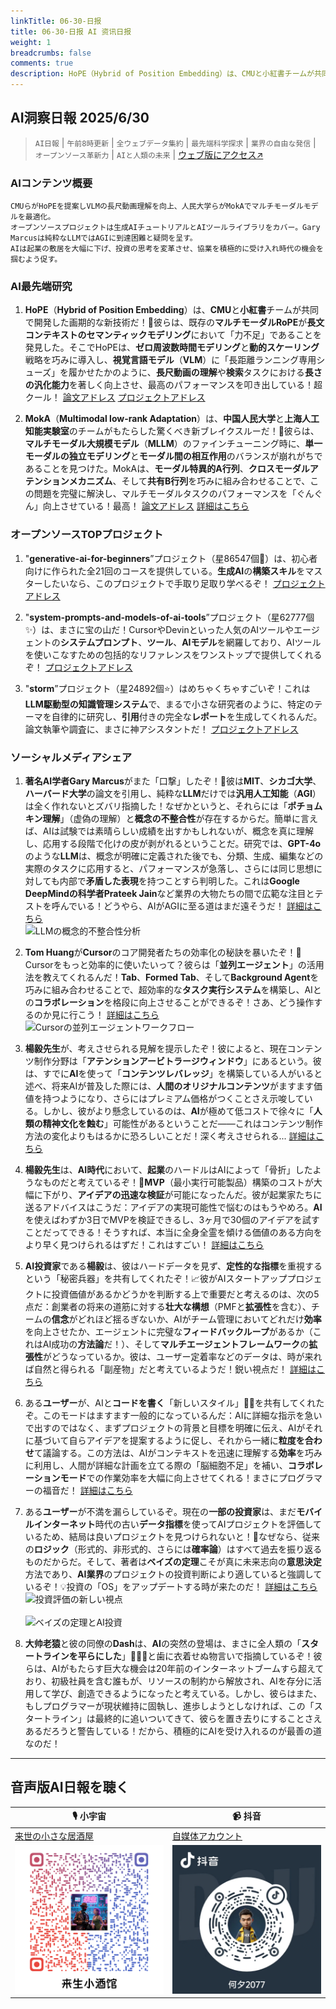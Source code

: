 ```yaml
---
linkTitle: 06-30-日报
title: 06-30-日报 AI 资讯日报
weight: 1
breadcrumbs: false
comments: true
description: HoPE（Hybrid of Position Embedding）は、CMUと小紅書チームが共同で開発した画期的な新技術だ！🚀彼らは、既存のマルチモーダルRoPEが長文コンテキストのセマンティックモデリングにおいて「力不足」であることを発見した。そこでHoPEは、ゼロ周波数時間モデリングと動的スケーリング戦略を.
---
```

## AI洞察日報 2025/6/30

> `AI日報` | `午前8時更新` | `全ウェブデータ集約` | `最先端科学探求` | `業界の自由な発信` | `オープンソース革新力` | `AIと人類の未来` | [ウェブ版にアクセス↗️](https://ai.hubtoday.app/)

### AIコンテンツ概要

```
CMUらがHoPEを提案しVLMの長尺動画理解を向上、人民大学らがMokAでマルチモーダルモデルを最適化。
オープンソースプロジェクトは生成AIチュートリアルとAIツールライブラリをカバー。Gary Marcusは純粋なLLMではAGIに到達困難と疑問を呈す。
AIは起業の敷居を大幅に下げ、投資の思考を変革させ、協業を積極的に受け入れ時代の機会を掴むよう促す。
```

### AI最先端研究

1.  **HoPE**（**Hybrid of Position Embedding**）は、**CMU**と**小紅書**チームが共同で開発した画期的な新技術だ！🚀彼らは、既存の**マルチモーダルRoPE**が**長文コンテキストのセマンティックモデリング**において「力不足」であることを発見した。そこでHoPEは、**ゼロ周波数時間モデリング**と**動的スケーリング**戦略を巧みに導入し、**視覚言語モデル**（**VLM**）に「長距離ランニング専用シューズ」を履かせたかのように、**長尺動画の理解**や**検索**タスクにおける**長さの汎化能力**を著しく向上させ、最高のパフォーマンスを叩き出している！超クール！ [論文アドレス](https://arxiv.org/pdf/2505.20444) [プロジェクトアドレス](https://github.com/hrlics/HoPE)

2.  **MokA**（**Multimodal low-rank Adaptation**）は、**中国人民大学**と**上海人工知能実験室**のチームがもたらした驚くべき新ブレイクスルーだ！🤯彼らは、**マルチモーダル大規模モデル**（**MLLM**）のファインチューニング時に、**単一モーダルの独立モデリング**と**モーダル間の相互作用**のバランスが崩れがちであることを見つけた。MokAは、**モーダル特異的A行列**、**クロスモーダルアテンションメカニズム**、そして**共有B行列**を巧みに組み合わせることで、この問題を完璧に解決し、マルチモーダルタスクのパフォーマンスを「ぐんぐん」向上させている！最高！ [論文アドレス](https://arxiv.org/abs/2506.05191) [詳細はこちら](https://gewu-lab.github.io/MokA)

### オープンソースTOPプロジェクト

1.  "**generative-ai-for-beginners**”プロジェクト（星86547個🌟）は、初心者向けに作られた全21回のコースを提供している。**生成AI**の**構築スキル**をマスターしたいなら、このプロジェクトで手取り足取り学べるぞ！ [プロジェクトアドレス](https://github.com/microsoft/generative-ai-for-beginners)

2.  "**system-prompts-and-models-of-ai-tools**”プロジェクト（星62777個✨）は、まさに宝の山だ！CursorやDevinといった人気のAIツールやエージェントの**システムプロンプト**、**ツール**、**AIモデル**を網羅しており、AIツールを使いこなすための包括的なリファレンスをワンストップで提供してくれるぞ！ [プロジェクトアドレス](https://github.com/x1xhlol/system-prompts-and-models-of-ai-tools)

3.  "**storm**”プロジェクト（星24892個⭐）はめちゃくちゃすごいぞ！これは**LLM駆動型の知識管理システム**で、まるで小さな研究者のように、特定のテーマを自律的に研究し、**引用**付きの完全な**レポート**を生成してくれるんだ。論文執筆や調査に、まさに神アシスタントだ！ [プロジェクトアドレス](https://github.com/stanford-oval/storm)

### ソーシャルメディアシェア

1.  **著名AI学者Gary Marcus**がまた「口撃」したぞ！🤔彼は**MIT**、**シカゴ大学**、**ハーバード大学**の論文を引用し、純粋な**LLM**だけでは**汎用人工知能**（**AGI**）は全く作れないとズバリ指摘した！なぜかというと、それらには「**ポチョムキン理解**」（虚偽の理解）と**概念の不整合性**が存在するからだ。簡単に言えば、AIは試験では素晴らしい成績を出すかもしれないが、概念を真に理解し、応用する段階で化けの皮が剥がれるということだ。研究では、**GPT-4o**のような**LLM**は、概念が明確に定義された後でも、分類、生成、編集などの実際のタスクに応用すると、パフォーマンスが急落し、さらには同じ思想に対しても内部で**矛盾した表現**を持つことすら判明した。これは**Google DeepMindの科学者Prateek Jain**など業界の大物たちの間で広範な注目とテストを呼んでいる！どうやら、AIがAGIに至る道はまだ遠そうだ！ [詳細はこちら](https://www.jiqizhixin.com/articles/2025-06-29-5)
    <br/> ![LLMの概念的不整合性分析](https://raw.githubusercontent.com/justlovemaki/imagehub/refs/heads/main/images/2025/07/news_01k023ft58f0jrbmtq7ds7pt4p.avif) <br/>

2.  **Tom Huang**が**Cursor**のコア開発者たちの効率化の秘訣を暴いたぞ！🚀Cursorをもっと効率的に使いたいって？彼らは「**並列エージェント**」の活用法を教えてくれるんだ！**Tab**、**Formed Tab**、そして**Background Agent**を巧みに組み合わせることで、超効率的な**タスク実行システム**を構築し、AIとの**コラボレーション**を格段に向上させることができるぞ！さあ、どう操作するのか見に行こう！ [詳細はこちら](https://x.com/tuturetom/status/1939321864200888536)
    <br/> ![Cursorの並列エージェントワークフロー](https://raw.githubusercontent.com/justlovemaki/imagehub/refs/heads/main/images/2025/07/news_01k023fww3eytsgg6jf3mg3es5.avif) <br/>

3.  **楊毅先生**が、考えさせられる見解を提示したぞ！彼によると、現在コンテンツ制作分野は「**アテンションアービトラージウィンドウ**」にあるという。彼は、すでに**AI**を使って「**コンテンツレバレッジ**」を構築している人がいると述べ、将来AIが普及した際には、**人間のオリジナルコンテンツ**がますます価値を持つようになり、さらにはプレミアム価格がつくことさえ示唆している。しかし、彼がより懸念しているのは、**AI**が極めて低コストで徐々に「**人類の精神文化を蝕む**」可能性があるということだ——これはコンテンツ制作方法の変化よりもはるかに恐ろしいことだ！深く考えさせられる... [詳細はこちら](https://x.com/Yangyixxxx/status/1939318396111430096)

4.  **楊毅先生**は、**AI時代**において、**起業**のハードルはAIによって「骨折」したようなものだと考えているぞ！💸**MVP**（最小実行可能製品）構築のコストが大幅に下がり、**アイデアの迅速な検証**が可能になったんだ。彼が起業家たちに送るアドバイスはこうだ：アイデアの実現可能性で悩むのはもうやめろ。**AI**を使えばわずか3日でMVPを検証できるし、3ヶ月で30個のアイデアを試すことだってできる！そうすれば、本当に全身全霊を傾ける価値のある方向をより早く見つけられるはずだ！これはすごい！ [詳細はこちら](https://x.com/Yangyixxxx/status/1939278373978857614)

5.  **AI投資家**である**楊毅**は、彼はハードデータを見ず、**定性的な指標**を重視するという「秘密兵器」を共有してくれたぞ！📈彼がAIスタートアッププロジェクトに投資価値があるかどうかを判断する上で重要だと考えるのは、次の5点だ：創業者の将来の道筋に対する**壮大な構想**（PMFと**拡張性**を含む）、チームの**信念**がどれほど揺るぎないか、AIがチーム管理においてどれだけ**効率**を向上させたか、エージェントに完璧な**フィードバックループ**があるか（これはAI成功の**方法論**だ！）、そして**マルチエージェントフレームワーク**の**拡張性**がどうなっているか。彼は、ユーザー定着率などのデータは、時が来れば自然と得られる「副産物」だと考えているようだ！鋭い視点だ！ [詳細はこちら](https://x.com/Yangyixxxx/status/1939212085185093664)

6.  ある**ユーザー**が、AIと**コードを書く**「新しいスタイル」👨‍💻を共有してくれたぞ。このモードはますます一般的になっているんだ：AIに詳細な指示を急いで出すのではなく、まずプロジェクトの背景と目標を明確に伝え、AIがそれに基づいて自らアイデアを提案するように促し、それから一緒に**粒度を合わせ**て議論する。この方法は、AIがコンテキストを迅速に理解する**効率**を巧みに利用し、人間が詳細な計画を立てる際の「脳細胞不足」を補い、**コラボレーションモード**での作業効率を大幅に向上させてくれる！まさにプログラマーの福音だ！ [詳細はこちら](https://x.com/wwwgoubuli/status/1939168328070603017)

7.  ある**ユーザー**が不満を漏らしているぞ。現在の**一部の投資家**は、まだ**モバイルインターネット**時代の古い**データ指標**を使ってAIプロジェクトを評価しているため、結局は良いプロジェクトを見つけられないと！🤔なぜなら、従来の**ロジック**（形式的、非形式的、さらには**確率論**）はすべて過去を振り返るものだからだ。そして、著者は**ベイズの定理**こそが真に未来志向の**意思決定**方法であり、**AI業界**のプロジェクトの投資判断により適していると強調しているぞ！💡投資の「OS」をアップデートする時が来たのだ！ [詳細はこちら](https://m.okjike.com/originalPosts/6860acdfd82bae994ab2ac0e)
    <br/> ![投資評価の新しい視点](https://cdnv2.ruguoapp.com/FkJ8CttPht-FSudcqveStLiBY6BBv3.png) <br/>
    <br/> ![ベイズの定理とAI投資](https://cdnv2.ruguoapp.com/FhaVZhhtXfzamqX8c4dNBF62yfZRv3.png) <br/>

8.  **大帅老猿**と彼の同僚の**Dash**は、**AI**の突然の登場は、まさに全人類の「**スタートラインを平らにした**」🏃‍♀️💨と歯に衣着せぬ物言いで指摘しているぞ！彼らは、AIがもたらす巨大な機会は20年前のインターネットブームすら超えており、初級社員を含む誰もが、リソースの制約から解放され、AIを存分に活用して学び、創造できるようになったと考えている。しかし、彼らはまた、もしプログラマーが現状維持に固執し、進歩しようとしなければ、この「スタートライン」は最終的に追いついてきて、彼らを置き去りにすることさえあるだろうと警告している！だから、積極的にAIを受け入れるのが最善の道なのだ！

---

## **音声版AI日報を聴く**

| 🎙️ **小宇宙** | 📹 **抖音** |
| --- | --- |
| [来世の小さな居酒屋](https://www.xiaoyuzhoufm.com/podcast/683c62b7c1ca9cf575a5030e) | [自媒体アカウント](https://www.douyin.com/user/MS4wLjABAAAAwpwqPQlu38sO38VyWgw9ZjDEnN4bMR5j8x111UxpseHR9DpB6-CveI5KRXOWuFwG) |
| ![小さな居酒屋](https://raw.githubusercontent.com/justlovemaki/imagehub/refs/heads/main/logo/f959f7984e9163fc50d3941d79a7f262.md.png) | ![情報ステーション](https://raw.githubusercontent.com/justlovemaki/imagehub/refs/heads/main/logo/7fc30805eeb831e1e2baa3a240683ca3.md.png) |